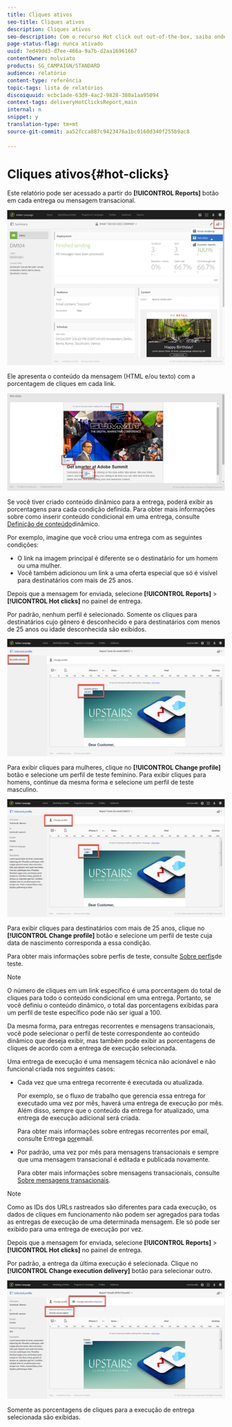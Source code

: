 ```yaml
---
title: Cliques ativos
seo-title: Cliques ativos
description: Cliques ativos
seo-description: Com o recurso Hot click out out-of-the-box, saiba onde o cliente clicou na entrega.
page-status-flag: nunca ativado
uuid: 7ed49dd3-d7ee-466a-9a7b-d2aa16961667
contentOwner: molviato
products: SG_CAMPAIGN/STANDARD
audience: relatório
content-type: referência
topic-tags: lista de relatórios
discoiquuid: ecbc1ade-63d9-4ac2-9828-380a1aa95094
context-tags: deliveryHotClicksReport,main
internal: n
snippet: y
translation-type: tm+mt
source-git-commit: aa52fcca887c9423476a1bc0160d340f255b9ac8

---
```



# Cliques ativos{#hot-clicks}

Este relatório pode ser acessado a partir do **[!UICONTROL Reports]** botão em cada entrega ou mensagem transacional.

![](assets/delivery_reports_hot-clicks_4.png)

Ele apresenta o conteúdo da mensagem (HTML e/ou texto) com a porcentagem de cliques em cada link.

![](assets/delivery_reports_10.png)

Se você tiver criado conteúdo dinâmico para a entrega, poderá exibir as porcentagens para cada condição definida. Para obter mais informações sobre como inserir conteúdo condicional em uma entrega, consulte [Definição de conteúdo](../../channels/using/defining-dynamic-content-in-a-landing-page.md)dinâmico.

Por exemplo, imagine que você criou uma entrega com as seguintes condições:

* O link na imagem principal é diferente se o destinatário for um homem ou uma mulher.
* Você também adicionou um link a uma oferta especial que só é visível para destinatários com mais de 25 anos.

Depois que a mensagem for enviada, selecione **[!UICONTROL Reports]** &gt; **[!UICONTROL Hot clicks]** no painel de entrega.

Por padrão, nenhum perfil é selecionado. Somente os cliques para destinatários cujo gênero é desconhecido e para destinatários com menos de 25 anos ou idade desconhecida são exibidos.

![](assets/delivery_reports_hot-clicks_1.png)

Para exibir cliques para mulheres, clique no **[!UICONTROL Change profile]** botão e selecione um perfil de teste feminino. Para exibir cliques para homens, continue da mesma forma e selecione um perfil de teste masculino.

![](assets/delivery_reports_hot-clicks_2.png)

Para exibir cliques para destinatários com mais de 25 anos, clique no **[!UICONTROL Change profile]** botão e selecione um perfil de teste cuja data de nascimento corresponda a essa condição.

Para obter mais informações sobre perfis de teste, consulte [Sobre perfis](../../sending/using/managing-test-profiles-and-sending-proofs.md#about-test-profiles)de teste.

>[!NOTE]
>
>O número de cliques em um link específico é uma porcentagem do total de cliques para todo o conteúdo condicional em uma entrega. Portanto, se você definiu o conteúdo dinâmico, o total das porcentagens exibidas para um perfil de teste específico pode não ser igual a 100.

Da mesma forma, para entregas recorrentes e mensagens transacionais, você pode selecionar o perfil de teste correspondente ao conteúdo dinâmico que deseja exibir, mas também pode exibir as porcentagens de cliques de acordo com a entrega de execução selecionada.

Uma entrega de execução é uma mensagem técnica não acionável e não funcional criada nos seguintes casos:

* Cada vez que uma entrega recorrente é executada ou atualizada.

   Por exemplo, se o fluxo de trabalho que gerencia essa entrega for executado uma vez por mês, haverá uma entrega de execução por mês. Além disso, sempre que o conteúdo da entrega for atualizado, uma entrega de execução adicional será criada.

   Para obter mais informações sobre entregas recorrentes por email, consulte Entrega [por](../../automating/using/email-delivery.md)email.

* Por padrão, uma vez por mês para mensagens transacionais e sempre que uma mensagem transacional é editada e publicada novamente.

   Para obter mais informações sobre mensagens transacionais, consulte [Sobre mensagens transacionais](../../channels/using/about-transactional-messaging.md).

>[!NOTE]
>
>Como as IDs dos URLs rastreados são diferentes para cada execução, os dados de cliques em funcionamento não podem ser agregados para todas as entregas de execução de uma determinada mensagem. Ele só pode ser exibido para uma entrega de execução por vez.

Depois que a mensagem for enviada, selecione **[!UICONTROL Reports]** &gt; **[!UICONTROL Hot clicks]** no painel de entrega.

Por padrão, a entrega da última execução é selecionada. Clique no **[!UICONTROL Change execution delivery]** botão para selecionar outro.

![](assets/delivery_reports_hot-clicks_3.png)

Somente as porcentagens de cliques para a execução de entrega selecionada são exibidas.
